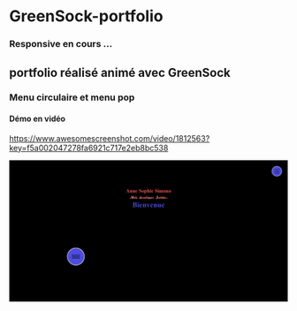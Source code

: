 # GreenSock-portfolio
### Responsive en cours ...
## portfolio réalisé animé avec GreenSock
 ### Menu circulaire et menu pop

 #### Démo en vidéo 

<https://www.awesomescreenshot.com/video/1812563?key=f5a002047278fa6921c717e2eb8bc538>



![homepage](./ressources/img/homepage.png)